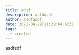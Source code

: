 ```yaml
---
title: adsf
description: asfdasdf
author: asdfasdf
date: 2022-04-29T11:29:04.623Z
tags:
  - created
---
```

asdfsdf